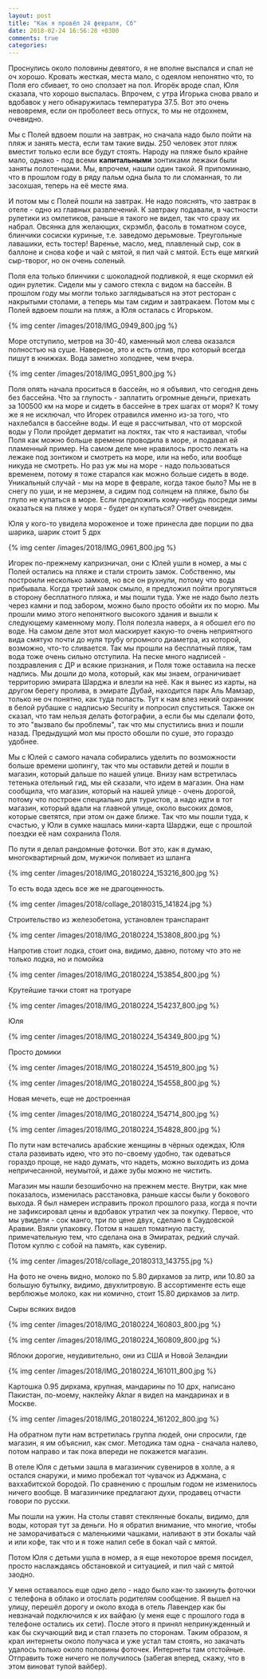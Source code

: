 ```yaml
---
layout: post
title: "Как я провёл 24 февраля, Сб"
date: 2018-02-24 16:56:28 +0300
comments: true
categories: 
---
```

Проснулись около половины девятого, я не вполне выспался и спал не оч хорошо. Кровать жесткая, места мало, с одеялом непонятно что, то Поля его сбивает, то оно сползает на пол. Игорёк вроде спал, Юля сказала, что хорошо выспалась. Впрочем, с утра Игорька снова рвало и вдобавок у него обнаружилась температура 37.5. Вот это очень невовремя, если он проболеет весь отпуск, то мы не отдохнем, очевидно. 

Мы с Полей вдвоем пошли на завтрак, но сначала надо было пойти на пляж и занять места, если там такие виды. 250 человек этот пляж вместит только если все будут стоять. Народу на пляже было крайне мало, однако - под всеми **капитальными** зонтиками лежаки были заняты полотенцами. Мы, впрочем, нашли один такой. Я припоминаю, что в прошлом году в ряду пальм одна была то ли сломанная, то ли засохшая, теперь на её месте яма.

И потом мы с Полей пошли на завтрак. Не надо пояснять, что завтрак в отеле - одно из главных развлечений. К завтраку подавали, в частности рулетики из омлетиков, раньше я такого не видел, так что сразу их набрал. Овсянка для желающих, скрэмбл, фасоль в томатном соусе, блинчики сосиски куриные, т.е. заведомо дерьмовые. Треугольные лавашики, есть тостер! Варенье, масло, мед, плавленый сыр, сок в баллоне и снова кофе и чай с мятой, я пил чай с мятой. Есть еще мягкий сыр-творог, но он очень соленый. 

Поля ела только блинчики с шоколадной подливкой, я еще скормил ей один рулетик. Сидели мы у самого стекла с видом на бассейн. В прошлом году мы могли только заглядываться на этот ресторан с накрытыми столами, а теперь мы там сидим и завтракаем. Потом мы с Полей вдвоем пошли на пляж, а Юля осталась с Игорьком.

{% img center /images/2018/IMG_0949_800.jpg %}

Море отступило, метров на 30-40, каменный мол слева оказался полностью на суше. Наверное, это и есть отлив, про который всегда пишут в книжках. Вода заметно холоднее, чем вчера.

{% img center /images/2018/IMG_0951_800.jpg %}

Поля опять начала проситься в бассейн, но я объявил, что сегодня день без бассейна. Что за глупость - заплатить огромные деньги, приехать за 100500 км на море и сидеть в бассейне в трех шагах от моря? К тому же я не исключал, что Игорек отравился именно из-за того, что нахлебался в бассейне воды. И еще я рассчитывал, что от морской воды у Поли пройдет дерматит на локтях, так что я настаивал, чтобы Поля как можно больше времени проводила в море, и подавал ей пламенный пример. На самом деле мне нравилось просто лежать на лежаке под зонтиком и смотреть на море, или на небо, или вообще никуда не смотреть. Но раз уж мы на море - надо пользоваться временем, потому я тоже старался как можно больше сидеть в воде. Уникальный случай - мы на море в феврале, когда такое было? Мы не в снегу по уши, и не мерзнем, а сидим под солнцем на пляже, было бы глупо не купаться в море. Если предложить кому-нибудь посреди зимы оказаться на пляже у моря - будет он купаться? Ответ очевиден.

Юля у кого-то увидела мороженое и тоже принесла две порции по два шарика, шарик стоит 5 дрх

{% img center /images/2018/IMG_0961_800.jpg %}

Игорек по-прежнему капризничал, они с Юлей ушли в номер, а мы с Полей остались на пляже и стали строить замок. Собственно, мы построили несколько замков, но все он рухнули, потому что вода прибывала. Когда третий замок смыло, я предложил пойти прогуляться в сторону бесплатного пляжа, и мы пошли туда. Уже не надо было лезть через камни и под забором, можно было просто обойти их по морю. Мы прошли мимо этого непонятного высокого здания и вышли к следующему каменному молу. Поля полезла наверх, а я обошел его по воде. На самом деле этот мол маскирует какую-то очень неприятного вида смятую почти до нуля трубу огромного диаметра, из которой, возможно, что-то сливается. Так мы прошли на бесплатный пляж, там вода тоже очень сильно отступила. На песке много надписей - поздравления с ДР и всякие признания, и Поля тоже оставила на песке надпись. Мы дошли до мола, который, как мы знаем, ограничивает территорию эмирата Шарджа и влезли на неё. Как я вынес из карты, на другом берегу пролива, в эмирате Дубай, находится парк Аль Мамзар, только не оч понятно, как туда попасть. Тут к нам влез некий охранник в белой рубашке с надписью Security и попросил спуститься. Также он сказал, что там нельзя делать фотографии, а если бы мы сделали фото, то это "вызвало бы проблемы", так что мы спустились вниз и пошли назад. Предыдущий мол мы просто обошли по суше, это гораздо удобнее.

Мы с Юлей с самого начала собирались уделить по возможности больше времени шопингу, так что мы оставили детей и пошли в магазин, который дальше по нашей улице. Внизу нам встретилась тетенька отельный гид, мы ей сказали, что идем в магазин. Она нам сообщила, что магазин, который на нашей улице - очень дорогой, потому что построен специально для туристов, а надо идти в тот магазин, который вдали на главной улице, около высоких домов, которые светятся, при этом он даже ближе. Так что мы пошли туда, к счастью, у Юли в сумке нашлась мини-карта Шарджи, еще с прошлой поездки её нам сохранила Поля.

По пути я делал рандомные фоточки. Вот это, как я думаю, многоквартирный дом, мужичок поливает из шланга

{% img center /images/2018/IMG_20180224_153216_800.jpg %}

То есть вода здесь все же не драгоценность.

{% img center /images/2018/collage_20180315_141824.jpg %}

Строительство из железобетона, установлен транспарант

{% img center /images/2018/IMG_20180224_153808_800.jpg %}

Напротив стоит лодка, стоит она, видимо, давно, потому что это не только лодка, но и помойка
 
{% img center /images/2018/IMG_20180224_153854_800.jpg %}

Крутейшие тачки стоят на тротуаре

{% img center /images/2018/IMG_20180224_154237_800.jpg %}

Юля

{% img center /images/2018/IMG_20180224_154349_800.jpg %}

Просто домики

{% img center /images/2018/IMG_20180224_154519_800.jpg %}

{% img center /images/2018/IMG_20180224_154558_800.jpg %}

Новая мечеть, еще не достроенная

{% img center /images/2018/IMG_20180224_154714_800.jpg %}

{% img center /images/2018/IMG_20180224_154828_800.jpg %}

По пути нам встечались арабские женщины в чёрных одеждах, Юля стала развивать идею, что это по-своему удобно, так одеваться гораздо проще, не надо думать, что надеть, можно выходить из дома непричесанной, неумытой, и даже зубы можно не чистить.

Магазин мы нашли безошибочно на прежнем месте. Внутри, как мне показалось, изменилась расстановка, раньше кассы были у бокового выхода. Я был намерен исправить прокол прошлого раза, когда я почти не зафиксировал цены и вдобавок утратил чек за покупку. Первое, что мы увидели - сок манго, три по цене двух, сделано в Саудовской Аравии. Взяли упаковку. Потом я нашел томатную пасту, примечательную тем, что сделана она в Эмиратах, редкий случай. Потом куплю с собой на память, как сувенир.

{% img center /images/2018/collage_20180313_143755.jpg %}

На фото не очень видно, молоко по 5.80 дирхамов за литр, или 10.80 за большую бутылку, видимо, двухлитровую. В ассортименте есть еще верблюжье молоко, как ни комично, стоит 15.80 дирхамов за литр.

Сыры всяких видов 

{% img center /images/2018/IMG_20180224_160803_800.jpg %}

{% img center /images/2018/IMG_20180224_160809_800.jpg %}

Яблоки дорогие, неудивительно, они из США и Новой Зеландии

{% img center /images/2018/IMG_20180224_161011_800.jpg %}

Картошка 0.95 дирхама, крупная, мандарины по 10 дрх, написано Пакистан, по-моему, наклейку Aknar я видел на мандаринах и в Москве.

{% img center /images/2018/IMG_20180224_161202_800.jpg %}

На обратном пути нам встретилась группа людей, они спросили, где магазин, я им объяснил, как смог. Методика там одна - сначала налево, потом направо и так пока впереди не покажется магазин.

В отеле Юля с детьми зашла в магазинчик сувениров в холле, а я остался снаружи, и мимо пробежал тот чувачок из Аджмана, с ваххабитской бородой. По сравнению с прошлым годом не изменилось ничего вообще. В магазинчике предлагают духи, продавец отчасти говори по русски.

Мы пошли на ужин. На столы ставят стеклянные бокалы, видимо, для воды, которая тут за деньги. Но я обратил внимание, что многие, чтобы не заморачиваться с маленькими чашками, наливают в эти бокалы чай и или кофе, так что и я тоже налил себе в бокал чай с мятой.

Потом Юля с детьми ушла в номер, а я еще некоторое время посидел, просто наслаждаясь обстановкой и ситуацией, и пил чай с мятой заодно.

У меня оставалось еще одно дело - надо было как-то закинуть фоточки с телефона в облако и отослать родителям сообщение. Я вышел на улицу, перешёл дорогу и около входа в отель Лавендер как бы невзначай подключился к их вайфаю (у меня еще с прошлого года в телефоне остались их сети). После этого я принял непринужденный и как бы скучающий вид и стал глазеть по сторонам. Таким образом, я крал интернеты около получаса и уже устал там стоять, но закачать удалось только около половины фоточек. Интернеты там отстойные. Отправить тоже ничего не получилось (забегая вперед, скажу, что в этом виноват тупой вайбер).